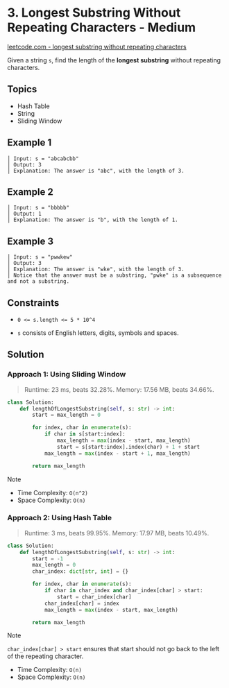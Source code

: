 # 3. Longest Substring Without Repeating Characters - Medium

[leetcode.com - longest substring without repeating characters](https://leetcode.com/problems/longest-substring-without-repeating-characters/)

Given a string `s`, find the length of the **longest substring** without repeating characters.

## Topics

* Hash Table
* String
* Sliding Window

## Example 1

    │ Input: s = "abcabcbb"
    │ Output: 3
    │ Explanation: The answer is "abc", with the length of 3.

## Example 2

    │ Input: s = "bbbbb"
    │ Output: 1
    │ Explanation: The answer is "b", with the length of 1.

## Example 3

    │ Input: s = "pwwkew"
    │ Output: 3
    │ Explanation: The answer is "wke", with the length of 3.
    │ Notice that the answer must be a substring, "pwke" is a subsequence and not a substring.

## Constraints

* `0 <= s.length <= 5 * 10^4`

* `s` consists of English letters, digits, symbols and spaces.

## Solution

### Approach 1: Using Sliding Window

> Runtime: 23 ms, beats 32.28%. Memory: 17.56 MB, beats 34.66%.

```python
class Solution:
    def lengthOfLongestSubstring(self, s: str) -> int:
        start = max_length = 0

        for index, char in enumerate(s):
            if char in s[start:index]:
                max_length = max(index - start, max_length)
                start = s[start:index].index(char) + 1 + start
            max_length = max(index - start + 1, max_length)

        return max_length
```

> [!NOTE]
>
> * Time Complexity: `O(n^2)`
> * Space Complexity: `O(n)`

### Approach 2: Using Hash Table

> Runtime: 3 ms, beats 99.95%. Memory: 17.97 MB, beats 10.49%.

```python
class Solution:
    def lengthOfLongestSubstring(self, s: str) -> int:
        start = -1
        max_length = 0
        char_index: dict[str, int] = {}

        for index, char in enumerate(s):
            if char in char_index and char_index[char] > start:
                start = char_index[char]
            char_index[char] = index
            max_length = max(index - start, max_length)

        return max_length
```

> [!NOTE]
>
> `char_index[char] > start` ensures that start should not go back to the left of the repeating character.
>
> * Time Complexity: `O(n)`
> * Space Complexity: `O(n)`
